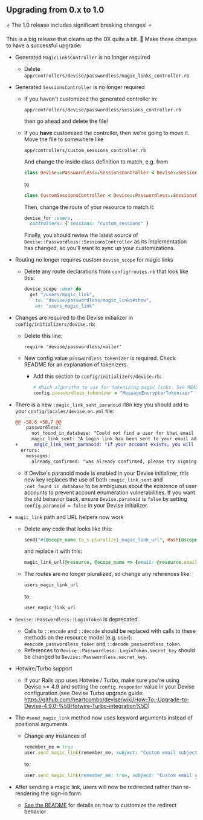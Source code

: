 ## Upgrading from 0.x to 1.0

⭐ The 1.0 release includes significant breaking changes! ⭐

This is a big release that cleans up the DX quite a bit. 🎉 Make these changes
to have a successful upgrade:

* Generated `MagicLinksController` is no longer required
  * Delete `app/controllers/devise/passwordless/magic_links_controller.rb`
* Generated `SessionsController` is no longer required
  * If you haven't customized the generated controller in:

    ```
    app/controllers/devise/passwordless/sessions_controller.rb
    ```

    then go ahead and delete the file!
  * If you **have** customized the controller, then we're going to move it. Move the file to somewhere like

    ```
    app/controllers/custom_sessions_controller.rb
    ```

    And change the inside class definition to match, e.g. from

    ```ruby
    class Devise::Passwordless::SessionsController < Devise::SessionsController
    ```

    to

    ```ruby
    class CustomSessionsController < Devise::Passwordless::SessionsController
    ```

    Then, change the route of your resource to match it:

    ```ruby
    devise_for :users,
      controllers: { sessions: "custom_sessions" }
    ```

    Finally, you should review the latest source of
    `Devise::Passwordless::SessionsController` as its implementation has changed,
    so you'll want to sync up your customizations.
* Routing no longer requires custom `devise_scope` for magic links
  * Delete any route declarations from `config/routes.rb` that look like this:

    ```ruby
    devise_scope :user do
      get "/users/magic_link",
        to: "devise/passwordless/magic_links#show",
        as: "users_magic_link"
    ```

* Changes are required to the Devise initializer in `config/initializers/devise.rb`:
  * Delete this line:
    ```
    require 'devise/passwordless/mailer'
    ```
  * New config value `passwordless_tokenizer` is required. Check README for
    an explanation of tokenizers.
    * Add this section to `config/initializers/devise.rb`:

      ```ruby
      # Which algorithm to use for tokenizing magic links. See README for descriptions
      config.passwordless_tokenizer = "MessageEncryptorTokenizer"
      ```

* There is a new `:magic_link_sent_paranoid` i18n key you should add to your `config/locales/devise.en.yml` file:

    ```diff
    @@ -58,6 +58,7 @@
        passwordless:
          not_found_in_database: "Could not find a user for that email address"
          magic_link_sent: "A login link has been sent to your email address. Please follow the link to log in to your account."
    +      magic_link_sent_paranoid: "If your account exists, you will receive an email with a login link. Please follow the link to log in to your account."
      errors:
        messages:
          already_confirmed: "was already confirmed, please try signing in"

    ```
  * If Devise's paranoid mode is enabled in your Devise initializer, this new key
    replaces the use of both `:magic_link_sent` and `:not_found_in_database` to be
    ambiguous about the existence of user accounts to prevent account enumeration
    vulnerabilities. If you want the old behavior back, ensure `Devise.paranoid`
    is `false` by setting `config.paranoid = false` in your Devise initializer.

* `magic_link` path and URL helpers now work
  * Delete any code that looks like this:

    ```ruby
    send("#{@scope_name.to_s.pluralize}_magic_link_url", Hash[@scope_name, {email: @resource.email, token: @token, remember_me: @remember_me}])
    ```

    and replace it with this:

    ```ruby
    magic_link_url(@resource, @scope_name => {email: @resource.email, token: @token, remember_me: @remember_me})
    ```
  * The routes are no longer pluralized, so change any references like:

    ```ruby
    users_magic_link_url
    ```

    to:

    ```ruby
    user_magic_link_url
    ```

* `Devise::Passwordless::LoginToken` is deprecated.
  * Calls to `::encode` and `::decode` should be replaced with calls to these
    methods on the resource model (e.g. `User`): `#encode_passwordless_token`
    and `::decode_passwordless_token`.
  * References to `Devise::Passwordless::LoginToken.secret_key` should be
    changed to `Devise::Passwordless.secret_key`.

* Hotwire/Turbo support
  * If your Rails app uses Hotwire / Turbo, make sure you're using Devise >= 4.9
    and setting the `config.responder` value in your Devise configuration
    (see Devise Turbo upgrade guide: https://github.com/heartcombo/devise/wiki/How-To:-Upgrade-to-Devise-4.9.0-%5BHotwire-Turbo-integration%5D)

* The `#send_magic_link` method now uses keyword arguments instead of positional arguments.
  * Change any instances of

    ```ruby
    remember_me = true
    user.send_magic_link(remember_me, subject: "Custom email subject")
    ```

    to:

    ```ruby
    user.send_magic_link(remember_me: true, subject: "Custom email subject")
    ```

* After sending a magic link, users will now be redirected rather than
  re-rendering the sign-in form.
  * [See the README][after-magic-link-sent-readme] for details on how to customize the redirect behavior

[after-magic-link-sent-readme]: https://github.com/abevoelker/devise-passwordless#redirecting-after-magic-link-is-sent
